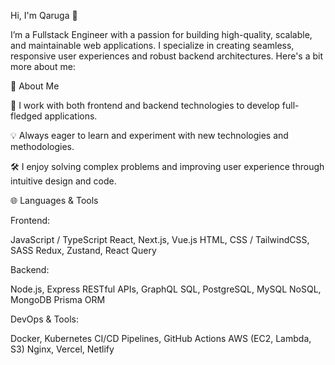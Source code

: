 Hi, I'm Qaruga 👋

I’m a Fullstack Engineer with a passion for building high-quality, scalable, and maintainable web applications. I specialize in creating seamless, responsive user experiences and robust backend architectures. Here's a bit more about me:

🚀 About Me

💼 I work with both frontend and backend technologies to develop full-fledged applications.

💡 Always eager to learn and experiment with new technologies and methodologies.

🛠️ I enjoy solving complex problems and improving user experience through intuitive design and code.

🌐 Languages & Tools

Frontend:

JavaScript / TypeScript
React, Next.js, Vue.js
HTML, CSS / TailwindCSS, SASS
Redux, Zustand, React Query


Backend:

Node.js, Express
RESTful APIs, GraphQL
SQL, PostgreSQL, MySQL
NoSQL, MongoDB
Prisma ORM


DevOps & Tools:

Docker, Kubernetes
CI/CD Pipelines, GitHub Actions
AWS (EC2, Lambda, S3)
Nginx, Vercel, Netlify
